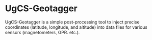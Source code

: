 # UgCS-Geotagger
UgCS-Geotagger is a simple post-processing tool to inject precise coordinates (latitude, longitude, and altitude) into data files for various sensors (magnetometers, GPR. etc.).

